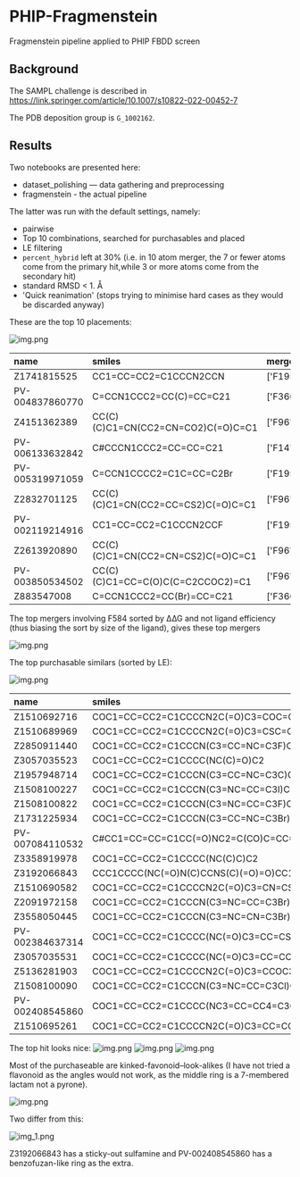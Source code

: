 # PHIP-Fragmenstein
Fragmenstein pipeline applied to PHIP FBDD screen

## Background

The SAMPL challenge is described in https://link.springer.com/article/10.1007/s10822-022-00452-7

The PDB deposition group is `G_1002162`.

## Results

Two notebooks are presented here:

* dataset_polishing — data gathering and preprocessing
* fragmenstein - the actual pipeline

The latter was run with the default settings, namely:

* pairwise
* Top 10 combinations, searched for purchasables and placed
* LE filtering
* `percent_hybrid` left at 30% (i.e. in 10 atom merger, the 7 or fewer atoms come from the primary hit,while 3 or more atoms come from the secondary hit)
* standard RMSD < 1. &Aring;
* 'Quick reanimation' (stops trying to minimise hard cases as they would be discarded anyway)

These are the top 10 placements:

![img.png](images/vanilla_place.png)

| name            | smiles                             | merger_inspiration_names   | mode      |   ∆∆G |   merger_∆∆G |   comRMSD |   N_constrained_atoms |   N_unconstrained_atoms |   runtime |   LE |   merger_∆∆G |
|:----------------|:-----------------------------------|:---------------------------|:----------|------:|-------------:|----------:|----------------------:|------------------------:|----------:|-----:|-------------:|
| Z1741815525     | CC1=CC=CC2=C1CCCN2CCN              | ['F195', 'F11A']           | expansion |  -8.8 |         -9.1 |       0.5 |                    14 |                       0 |      36   | -0.6 |         -9.1 |
| PV-004837860770 | C=CCN1CCC2=CC(C)=CC=C21            | ['F366', 'F170']           | expansion |  -7.5 |         -8.9 |       0.5 |                    13 |                       0 |      28.6 | -0.6 |         -8.9 |
| Z4151362389     | CC(C)(C)C1=CN(CC2=CN=CO2)C(=O)C=C1 | ['F96', 'F275A']           | expansion |  -9.8 |        -10.5 |       0.4 |                    17 |                       0 |      33.5 | -0.6 |        -10.5 |
| PV-006133632842 | C#CCCN1CCC2=CC=CC=C21              | ['F14', 'F170']            | expansion |  -7.4 |         -7.8 |       0.3 |                    13 |                       0 |      27.8 | -0.6 |         -7.8 |
| PV-005319971059 | C=CCN1CCCC2=C1C=CC=C2Br            | ['F195', 'F11A']           | expansion |  -7.8 |         -9.1 |       0.6 |                    14 |                       0 |      35.2 | -0.6 |         -9.1 |
| Z2832701125     | CC(C)(C)C1=CN(CC2=CC=CS2)C(=O)C=C1 | ['F96', 'F275A']           | expansion | -10.4 |        -10.5 |       0.9 |                    13 |                       6 |      50.7 | -0.5 |        -10.5 |
| PV-002119214916 | CC1=CC=CC2=C1CCCN2CCF              | ['F195', 'F11A']           | expansion |  -7.6 |         -9.1 |       0.5 |                    14 |                       0 |      35.6 | -0.5 |         -9.1 |
| Z2613920890     | CC(C)(C)C1=CN(CC2=CN=CS2)C(=O)C=C1 | ['F96', 'F275A']           | expansion |  -9.2 |        -10.5 |       0.4 |                    17 |                       0 |      32.8 | -0.5 |        -10.5 |
| PV-003850534502 | CC(C)(C)C1=CC=C(O)C(C=C2CCOC2)=C1  | ['F96', 'F275A']           | expansion |  -9.1 |        -10.5 |       0.8 |                    17 |                       0 |      35.1 | -0.5 |        -10.5 |
| Z883547008      | C=CCN1CCC2=CC(Br)=CC=C21           | ['F366', 'F170']           | expansion |  -6.9 |         -8.9 |       0.5 |                    13 |                       0 |      30.1 | -0.5 |         -8.9 |

The top mergers involving F584 sorted by ∆∆G and not ligand efficiency (thus biasing the sort by size of the ligand),
gives these top mergers

![img.png](images/F584.png)

The top purchasable similars (sorted by LE):

![img.png](images/F584_similars.png)

| name            | smiles                                  | merger_inspiration_names   | mode      |   ∆∆G |   merger_∆∆G |   comRMSD |   N_constrained_atoms |   N_unconstrained_atoms |   runtime |   LE |   merger_∆∆G |
|:----------------|:----------------------------------------|:---------------------------|:----------|------:|-------------:|----------:|----------------------:|------------------------:|----------:|-----:|-------------:|
| Z1510692716     | COC1=CC=CC2=C1CCCCN2C(=O)C3=COC=C3      | ['F584', 'F650']           | expansion | -12.7 |         -9.6 |       0.7 |                    23 |                       0 |      82.1 | -0.6 |         -9.6 |
| Z1510689969     | COC1=CC=CC2=C1CCCCN2C(=O)C3=CSC=C3      | ['F584', 'F650']           | expansion | -12   |         -9.6 |       0.6 |                    23 |                       0 |      78.3 | -0.5 |         -9.6 |
| Z2850911440     | COC1=CC=CC2=C1CCCN(C3=CC=NC=C3F)C2      | ['F584', 'F687']           | expansion | -11   |         -9.4 |       0.7 |                    22 |                       0 |      92.7 | -0.5 |         -9.4 |
| Z3057035523     | COC1=CC=CC2=C1CCCC(NC(C)=O)C2           | ['F584', 'F96']            | expansion |  -9.5 |         -9.4 |       0.5 |                    19 |                       0 |      73.8 | -0.5 |         -9.4 |
| Z1957948714     | COC1=CC=CC2=C1CCCN(C3=CC=NC=C3C)C2      | ['F584', 'F687']           | expansion | -10.9 |         -9.4 |       0.8 |                    22 |                       0 |      89.7 | -0.5 |         -9.4 |
| Z1508100227     | COC1=CC=CC2=C1CCCN(C3=NC=CC=C3I)C2      | ['F584', 'F687']           | expansion | -10.8 |         -9.4 |       0.7 |                    22 |                       0 |      76.1 | -0.5 |         -9.4 |
| Z1508100822     | COC1=CC=CC2=C1CCCN(C3=NC=CC=C3F)C2      | ['F584', 'F687']           | expansion | -10.3 |         -9.4 |       0.8 |                    22 |                       0 |      67.1 | -0.5 |         -9.4 |
| Z1731225934     | COC1=CC=CC2=C1CCCN(C3=CC=NC=C3Br)C2     | ['F584', 'F687']           | expansion | -10.3 |         -9.4 |       0.8 |                    22 |                       0 |      87.3 | -0.5 |         -9.4 |
| PV-007084110532 | C#CC1=CC=CC=C1CC(=O)NC2=C(CO)C=CC=C2C   | ['F529', 'F584']           | expansion | -10.7 |         -8.2 |       0.8 |                    22 |                       1 |      87.9 | -0.5 |         -8.2 |
| Z3358919978     | COC1=CC=CC2=C1CCCC(NC(C)C)C2            | ['F584', 'F96']            | expansion |  -9.7 |         -9.4 |       0.8 |                    20 |                       1 |      82.6 | -0.5 |         -9.4 |
| Z3192066843     | CCC1CCCC(NC(=O)N(C)CCNS(C)(=O)=O)CC1    | ['F616', 'F584']           | expansion | -10.4 |        -10.9 |       0.9 |                    22 |                       1 |     122.3 | -0.5 |        -10.9 |
| Z1510690582     | COC1=CC=CC2=C1CCCCN2C(=O)C3=CN=CS3      | ['F584', 'F650']           | expansion | -10.7 |         -9.6 |       0.8 |                    22 |                       2 |      84.7 | -0.4 |         -9.6 |
| Z2091972158     | COC1=CC=CC2=C1CCCN(C3=NC=CC=C3Br)C2     | ['F584', 'F687']           | expansion |  -9.7 |         -9.4 |       0.7 |                    22 |                       0 |      88.9 | -0.4 |         -9.4 |
| Z3558050445     | COC1=CC=CC2=C1CCCN(C3=NC=CN=C3Br)C2     | ['F584', 'F687']           | expansion |  -9.7 |         -9.4 |       0.7 |                    22 |                       0 |      87.3 | -0.4 |         -9.4 |
| PV-002384637314 | COC1=CC=CC2=C1CCCC(NC(=O)C3=CC=CS3)C2   | ['F584', 'F374']           | expansion | -10   |         -8.3 |       0.5 |                    21 |                       2 |      86.1 | -0.4 |         -8.3 |
| Z3057035531     | COC1=CC=CC2=C1CCCC(NC(=O)C3=CC=CO3)C2   | ['F584', 'F374']           | expansion |  -9.8 |         -8.3 |       0.8 |                    21 |                       2 |      81.3 | -0.4 |         -8.3 |
| Z5136281903     | COC1=CC=CC2=C1CCCCN2C(=O)C3=CCOC3       | ['F584', 'F650']           | expansion | -10   |         -9.6 |       1   |                    22 |                       2 |      77.1 | -0.4 |         -9.6 |
| Z1508100090     | COC1=CC=CC2=C1CCCN(C3=NC=CC=C3Cl)C2     | ['F584', 'F687']           | expansion |  -9.2 |         -9.4 |       0.8 |                    22 |                       0 |      78.2 | -0.4 |         -9.4 |
| PV-002408545860 | COC1=CC=CC2=C1CCCC(NC3=CC=CC4=C3OCO4)C2 | ['F584', 'F740']           | expansion | -10.4 |        -11   |       0.8 |                    25 |                       0 |      79   | -0.4 |        -11   |
| Z1510695261     | COC1=CC=CC2=C1CCCCN2C(=O)C3=CC=CO3      | ['F584', 'F650']           | expansion |  -9.9 |         -9.6 |       0.9 |                    23 |                       1 |      77.3 | -0.4 |         -9.6 |

The top hit looks nice:
![img.png](images/Z1510692716.png)
![img.png](data/Z1510689969.png)
![img.png](data/Z2850911440.png)

Most of the purchaseable are kinked-favonoid–look-alikes (I have not tried a flavonoid as the angles would not work,
as the middle ring is a 7-membered lactam not a pyrone).

![img.png](data/top20.png)

Two differ from this:

![img_1.png](data/odd.png)

Z3192066843 has a sticky-out sulfamine and PV-002408545860 has a benzofuzan-like ring as the extra.